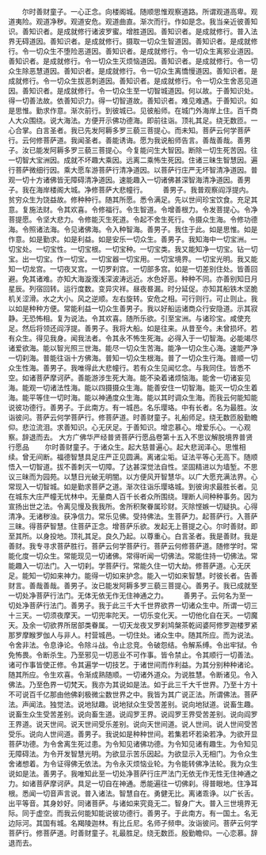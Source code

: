 <!-- { "loadSidebar": true } -->
　　尔时善财童子。一心正念。向楼阁城。随顺思惟观察道路。所谓观道高卑。观道夷险。观道净秽。观道安危。观道曲直。渐次而行。作如是念。我当亲近彼善知识。善知识者。是成就修行诸波罗蜜。增胜道因。善知识者。是成就修行。普入法界无碍道因。善知识者。是成就修行。摄取一切众生智道因。善知识者。是成就修行。令一切众生不堕险恶道因。善知识者。是成就修行。令一切众生离邪业道因。善知识者。是成就修行。令一切众生灭烦恼道因。善知识者。是成就修行。令一切众生除恶慧道因。善知识者。是成就修行。令一切众生离憍慢道因。善知识者。是成就修行。令一切众生拔恶刺道因。善知识者。是成就修行。令一切众生舍恶见道因。善知识者。是成就修行。令一切众生至一切智城道因。何以故。于善知识处。得一切善法故。依善知识力。得一切智道故。善知识者。难见难遇。于善知识。如是思惟。勤求作意。渐次前行。到彼城已。见彼船师。在城门外海岸上住。百千商人大众围绕。说大海法。方便开示佛功德海。即前往诣。顶礼其足。绕无数匝。一心合掌。白言圣者。我已先发阿耨多罗三藐三菩提心。而未知。菩萨云何学菩萨行。云何修菩萨道。我闻圣者。善能诱诲。愿为我说船师告言。善哉善哉。善男子。汝已能发阿耨多罗三藐三菩提心。今复能问生大智因。断除一切生死苦因。往一切智大宝洲因。成就不坏趣大乘因。远离二乘怖生死因。住诸三昧生智慧因。遍行菩萨微细行因。乘大愿车游菩萨行清净道因。以菩萨行庄严无坏智清净道因。普观一切十方诸佛皆无障碍清净道因。速能趣入一切诸佛甚深智海清净道因。善男子。我在海岸楼阁大城。净修菩萨大悲幢行。
　　善男子。我普观察阎浮提内。贫穷众生为饶益故。修种种行。随其所愿。悉令满足。先以世间珍宝饮食。充足其意。复施法财。令其欢喜。令修福行。令生智道。令增善根力。令发菩提心。令净菩提愿。令坚大悲力。令修能灭生死道。令起不舍生死行。令摄众生海。令修功德海。令照诸法海。令见诸佛海。令入种智海。善男子。我住于此。如是思惟。如是作意。如是勤求。如是利益。如是安乐一切众生。善男子。我知海中一切宝洲。一切宝处。一切宝性。一切宝根。一切宝种。一切宝类。我又能知净一切宝。钻一切宝。出一切宝。作一切宝。一切宝器一切宝用。一切宝境界。一切宝光明。我又能知一切龙宫。一切夜叉宫。一切罗刹宫。一切部多宫。如是一切差别住处。皆善回避。免其诸难。亦知大海漩澓浅深波涛远近。水色好恶。种种不同。亦善别知日月星辰。列宿回转。运行度数。变异灾祥。昼夜晷漏。时分延促。亦知其船铁木坚脆机关涩滑。水之大小。风之逆顺。左右旋转。安危之相。可行则行。可止则止。我以如是种种方便。常能利益一切众生善男子。我以好船运诸商众行安隐道。示其寂静。无恐怖相。复为说法。令其欢喜。随所乐欲。引至宝洲。与诸珍宝。咸使充足。然后将领还阎浮提。善男子。我将大船。如是往来。从昔至今。未曾损坏。若有众生。得见我身。闻我法者。令其永不怖生死海。必得入于一切智海。必能竭尽诸爱欲海。能以智光照三世海。能尽一切众生苦海。能净一切众生心海。速能严净一切刹海。普能往诣十方佛海。普知一切众生根海。普了一切众生行海。普顺一切众生性海。善男子。我唯得此大悲幢行。若有众生见闻忆念。与我同住。皆悉不空。如诸菩萨摩诃萨。善能游涉生死大海。能不染着诸烦恼海。能舍一切诸妄见海。能观一切诸法性海。能以四摄摄众生海。能善安住一切智海。能灭一切众生着海。能平等住一切时海。能以神通度众生海。能以其时调众生海。而我云何能知能说彼功德行。善男子。于此南方。有一城邑。名乐璎珞。中有长者。名为最胜。汝诣彼问。菩萨云何学菩萨行。修菩萨道。时善财童子。礼船师足。绕无数匝殷勤瞻仰。悲泣流泪。求善知识。心无厌足。于善知识。增恋慕心。增爱乐心。一心观察。辞退而去。
大方广佛华严经普贤菩萨行愿品卷第十五入不思议解脱境界普贤行愿品
　　尔时善财童子。于诸众生。起大慈普遍心。起大悲润泽心。思惟相续。曾无间断。福德智慧具足庄严正见圆满。离诸尘垢。证法平等心无高下。随顺悟入一切智道。拔不善刺灭一切障。了达甚深觉法自性。坚固精进以为墙堑。不思议三昧而为园苑。以慧日光破无明闇。以方便风开智慧华。以广大愿充满法界。心常现入一切智城。如是勤求菩萨之道。渐次往诣乐璎珞城。到彼询求最胜长者。见在城东大庄严幢无忧林中。无量商人百千长者众所围绕。理断人间种种事务。因为宣扬出世之法。令离见慢及我我所。舍所积聚眷属珍财。灭除悭嫉一切疑执。心得清净。无诸秽浊。获净信力。常乐见佛。受持佛法。生菩萨力。起菩萨行。入菩萨三昧。得菩萨智慧。住菩萨正念。增菩萨乐欲。发起无上菩提之心。尔时善财。即至其所。以身投地。顶礼其足。良久乃起。以尊重心。白言圣者。我是善财。我是善财。我专寻求菩萨胜行。菩萨云何学菩萨行。菩萨云何修菩萨道。随修学时。常能化度一切众生。常能现见一切诸佛。常得听闻一切佛法。常能住持一切佛法。常能趣入一切法门。入一切刹。学菩萨行。常能久住一切大劫。修菩萨道。心无厌足。能知一切如来神力。能得一切如来护念。能入一切如来智慧。时彼长者。告善财言。善哉善哉。善男子。汝已能发阿耨多罗三藐三菩提心。善男子。我已成就至一切处净菩萨行法门。无体无依无作无住神通之力。
　　善男子。云何名为至一切处净菩萨行法门。善男子。我于此三千大千世界欲界一切诸众生中。所谓一切三十三天。一切须夜摩天。一切兜率陀天。一切乐变化天。一切他化自在天。一切魔天。及余一切欲界所居部类眷属。一切天龙夜叉罗刹鸠槃茶乾闼婆阿修罗迦楼罗紧那罗摩睺罗伽人与非人。村营城邑。一切住处。诸众生中。随其所应。而为说法。令舍非法。令息诤论。令除斗战。令止忿竞。令破怨结。令解系缚。令出牢狱。令免怖畏。令断杀生。乃至邪见一切恶业不可作事。皆令禁止。令其顺行一切善法。诸可作事皆使正修。令其遍学一切技艺。于诸世间而作利益。为其分别种种诸论。随其所应。令生欢喜。令渐成熟随顺。一切诸外道众。为说胜慧。令断诸见。令入佛法。乃至色界一切梵天。我亦为其说如是法。如于此三千大千世界。乃至十方十不可说百千亿那由他佛刹极微尘数世界之中。我皆为其广说正法。所谓佛法。菩萨法。声闻法。独觉法。说地狱趣。说地狱众生受苦差别。说向地狱道。说畜生趣。说畜生众生受苦差别。说向畜生道。说阎罗王界。说阎罗王界受苦差别。说向阎罗王界道。说天世间。说天世间受乐差别。说向天世间道。说人世间。说人世间受苦受乐。说向人世间道。善男子。我说如是种种世间。若集若坏若染若净。为欲开显菩萨功德。为令舍离生死过患。为令知见诸佛功德。为令知见诸有趣生。为令知见无障碍法。为令开发智慧光明。为欲显示苦乐因起。为欲显示入无相门。为令众生舍诸想着。为令证得佛无依法。为令永灭烦恼业轮。为令能转佛净法轮。我为众生说如是法。善男子。我唯知此至一切处净菩萨行庄严法门无依无作无性无住神通之力。如诸菩萨摩诃萨。具足一切自在神通。悉能遍往一切佛刹。得普眼地。住净耳根。悉闻一切音声言说。普入诸法。智慧自在。勇健无比。离诸乖诤。以广长舌。出平等音。其身妙好。同诸菩萨。与诸如来究竟无二。智身广大。普入三世境界无际。同于虚空。而我云何能知能说彼功德行。善男子。于此南方。有一国土。名无边际河。其国有城。名羯陵迦林。有比丘尼。名师子频申。汝诣彼问。菩萨云何学菩萨行。修菩萨道。时善财童子。礼最胜足。绕无数匝。殷勤瞻仰。一心恋慕。辞退而去。
